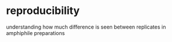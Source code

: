 # reproducibility
understanding how much difference is seen between replicates in amphiphile preparations

